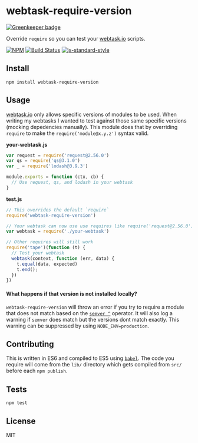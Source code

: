 webtask-require-version
===================

[![Greenkeeper badge](https://badges.greenkeeper.io/lukekarrys/webtask-require-version.svg)](https://greenkeeper.io/)

Override `require` so you can test your [webtask.io](https://webtask.io) scripts.

[![NPM](https://nodei.co/npm/webtask-require-version.png)](https://nodei.co/npm/webtask-require-version/)
[![Build Status](https://travis-ci.org/lukekarrys/webtask-require-version.png?branch=master)](https://travis-ci.org/lukekarrys/webtask-require-version)
[![js-standard-style](https://img.shields.io/badge/code%20style-standard-brightgreen.svg?style=flat)](https://github.com/feross/standard)


## Install

`npm install webtask-require-version`


## Usage

[webtask.io](https://webtask.io/docs/modules) only allows specific versions of modules to be used. When writing my webtasks I wanted to test against those same specific versions (mocking depedencies manually). This module does that by overriding `require` to make the `require('module@x.y.z')` syntax valid.

**your-webtask.js**
```js
var request = require('request@2.56.0')
var qs = require('qs@3.1.0')
var _ = require('lodash@3.9.3')

module.exports = function (ctx, cb) {
  // Use request, qs, and lodash in your webtask
}
```

**test.js**
```js
// This overrides the default `require`
require('webtask-require-version')

// Your webtask can now use use requires like require('request@2.56.0')
var webtask = require('./your-webtask')

// Other requires will still work
require('tape')(function (t) {
  // Test your webtask
  webtask(context, function (err, data) {
    t.equal(data, expected)
    t.end();
  })
})
```

#### What happens if that version is not installed locally?

`webtask-require-version` will throw an error if you try to require a module that does not match based on the [`semver ^`](https://github.com/npm/node-semver#caret-ranges-123-025-004) operator. It will also log a warning if `semver` does match but the versions dont match exactly. This warning can be suppressed by using `NODE_ENV=production`.


## Contributing

This is written in ES6 and compiled to ES5 using [`babel`](https://babeljs.io/). The code you require will come from the `lib/` directory which gets compiled from `src/` before each `npm publish`.


## Tests

`npm test`


## License

MIT
